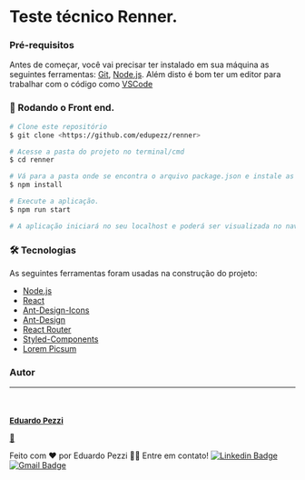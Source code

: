 # Teste técnico Renner.

### Pré-requisitos

Antes de começar, você vai precisar ter instalado em sua máquina as seguintes ferramentas:
[Git](https://git-scm.com), [Node.js](https://nodejs.org/en/).
Além disto é bom ter um editor para trabalhar com o código como [VSCode](https://code.visualstudio.com/)

### 🎲 Rodando o Front end.

```bash
# Clone este repositório
$ git clone <https://github.com/edupezz/renner>

# Acesse a pasta do projeto no terminal/cmd
$ cd renner

# Vá para a pasta onde se encontra o arquivo package.json e instale as dependências
$ npm install

# Execute a aplicação.
$ npm run start

# A aplicação iniciará no seu localhost e poderá ser visualizada no navegador de sua preferência, na porta 3000.
```

### 🛠 Tecnologias

As seguintes ferramentas foram usadas na construção do projeto:

- [Node.js](https://nodejs.org/en/)
- [React](https://pt-br.reactjs.org/)
- [Ant-Design-Icons](https://ant.design/components/icon/)
- [Ant-Design](https://ant.design/)
- [React Router](https://reactrouter.com/en/main)
- [Styled-Components](https://styled-components.com/)
- [Lorem Picsum](https://picsum.photos/)

### Autor

---

<a href="https://www.linkedin.com/in/eduardo-pezzi/">
 <br />
 <sub><b><h3>Eduardo Pezzi</h3></b></sub></a><a href="https://www.linkedin.com/in/eduardo-pezzi/" title="Full Stack Developer">🚀</a>

Feito com ❤️ por Eduardo Pezzi 👋🏽 Entre em contato!
[![Linkedin Badge](https://img.shields.io/badge/-Eduardo-Pezzi-blue?style=flat-square&logo=Linkedin&logoColor=white&link=https://www.linkedin.com/in/eduardo-pezzi/)](https://www.linkedin.com/in/eduardo-pezzi/)
[![Gmail Badge](https://img.shields.io/badge/-edupezz@gmail.com-c14438?style=flat-square&logo=Gmail&logoColor=white&link=mailto:edupezz@gmail.com)](mailto:edupezz@gmail.com)
